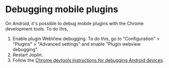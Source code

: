 # Debugging mobile plugins

On Android, it's possible to debug mobile plugins with the Chrome development tools. To do this,
1. Enable plugin WebView debugging. To do this, go to "Configuration" > "Plugins" > "Advanced settings" and enable "Plugin webview debugging".
2. Restart Joplin.
3. Follow the [Chrome devtools instructions for debugging Android devices](https://developer.chrome.com/docs/devtools/remote-debugging/).
